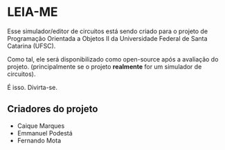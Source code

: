# LEIA-ME #

Esse simulador/editor de circuitos está sendo criado para o projeto de Programação Orientada a Objetos II da Universidade Federal de Santa Catarina (UFSC). 

Como tal, ele será disponibilizado como open-source após a avaliação do projeto. (principalmente se o projeto **realmente** for um simulador de circuitos).

É isso. Divirta-se. 

## Criadores do projeto ##

* Caique Marques
* Emmanuel Podestá
* Fernando Mota